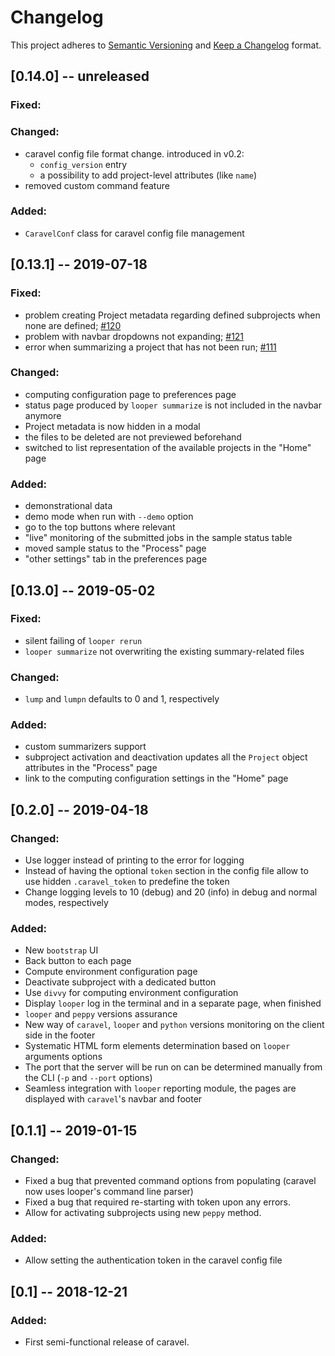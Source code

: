 # Changelog

This project adheres to [Semantic Versioning](https://semver.org/spec/v2.0.0.html) and [Keep a Changelog](https://keepachangelog.com/en/1.0.0/) format.

## [0.14.0] -- unreleased

### Fixed:

### Changed: 

- caravel config file format change. introduced in v0.2:
    - `config_version` entry
    - a possibility to add project-level attributes (like `name`) 
- removed custom command feature
  
### Added:

- `CaravelConf` class for caravel config file management


## [0.13.1] -- 2019-07-18

### Fixed:

 - problem creating Project metadata regarding defined subprojects when none are defined; [#120](https://github.com/pepkit/caravel/issues/120)
 - problem with navbar dropdowns not expanding; [#121](https://github.com/pepkit/caravel/issues/121)
 - error when summarizing a project that has not been run; [#111](https://github.com/pepkit/caravel/issues/111)

### Changed: 

 - computing configuration page to preferences page
 - status page produced by `looper summarize` is not included in the navbar anymore
 - Project metadata is now hidden in a modal
 - the files to be deleted are not previewed beforehand
 - switched to list representation of the available projects in the "Home" page
  
### Added:

 - demonstrational data
 - demo mode when run with `--demo` option
 - go to the top buttons where relevant
 - "live" monitoring of the submitted jobs in the sample status table
 - moved sample status to the "Process" page
 - "other settings" tab in the preferences page

## [0.13.0] -- 2019-05-02

### Fixed:

  - silent failing of `looper rerun`
  - `looper summarize` not overwriting the existing summary-related files

### Changed: 

  - `lump` and `lumpn` defaults to 0 and 1, respectively
  
### Added:
  
  - custom summarizers support
  - subproject activation and deactivation updates all the `Project` object attributes in the "Process" page
  - link to the computing configuration settings in the "Home" page

## [0.2.0] -- 2019-04-18

### Changed:

  - Use logger instead of printing to the error for logging
  - Instead of having the optional `token` section in the config file 
  allow to use hidden `.caravel_token` to predefine the token
  - Change logging levels to 10 (debug) and 20 (info) in debug and normal modes, respectively

### Added:

  - New `bootstrap` UI
  - Back button to each page
  - Compute environment configuration page
  - Deactivate subproject with a dedicated button
  - Use `divvy` for computing environment configuration
  - Display `looper` log in the terminal and in a separate page, when finished
  - `looper` and `peppy` versions assurance
  - New way of `caravel`, `looper` and `python` versions monitoring on the client side in the footer
  - Systematic HTML form elements determination based on `looper` arguments options
  - The port that the server will be run on can be determined manually from the CLI (`-p` and `--port` options)
  - Seamless integration with `looper` reporting module, the pages are displayed with `caravel`'s navbar and footer

## [0.1.1] -- 2019-01-15

### Changed:

  - Fixed a bug that prevented command options from populating (caravel now uses looper's command line parser)
  - Fixed a bug that required re-starting with token upon any errors.
  - Allow for activating subprojects using new `peppy` method.
  
### Added:

  - Allow setting the authentication token in the caravel config file

## [0.1] -- 2018-12-21

### Added:

  - First semi-functional release of caravel.

